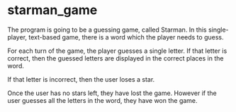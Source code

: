 # starman_game

The program is going to be a guessing game, called Starman. In this single-player, text-based game, there is a word which the player needs to guess. 

For each turn of the game, the player guesses a single letter. If that letter is correct, then the guessed letters are displayed in the correct places in the word. 

If that letter is incorrect, then the user loses a star. 

Once the user has no stars left, they have lost the game. However if the user guesses all the letters in the word, they have won the game.
